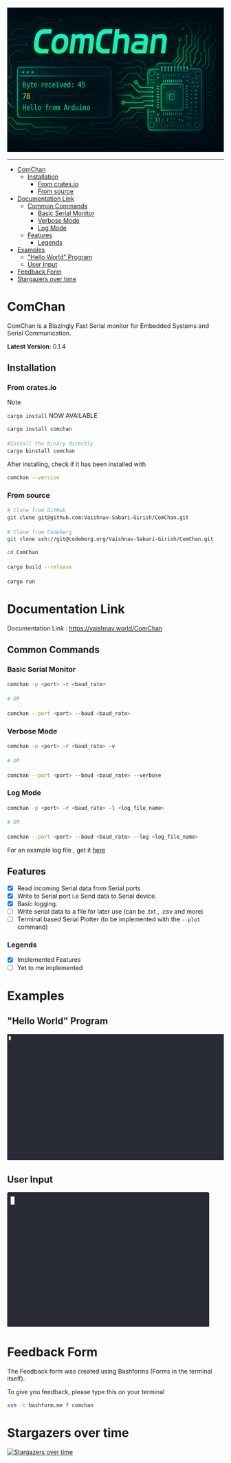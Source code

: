 ![Banner](./docs/src/images/banner.png)

---

<!-- START doctoc generated TOC please keep comment here to allow auto update -->
<!-- DON'T EDIT THIS SECTION, INSTEAD RE-RUN doctoc TO UPDATE -->
<!--**Table of Contents**  *generated with [DocToc](https://github.com/thlorenz/doctoc)*-->

- [ComChan](#comchan)
  - [Installation](#installation)
    - [From crates.io](#from-cratesio)
    - [From source](#from-source)
- [Documentation Link](#documentation-link)
  - [Common Commands](#common-commands)
    - [Basic Serial Monitor](#basic-serial-monitor)
    - [Verbose Mode](#verbose-mode)
    - [Log Mode](#log-mode)
  - [Features](#features)
    - [Legends](#legends)
- [Examples](#examples)
  - ["Hello World" Program](#hello-world-program)
  - [User Input](#user-input)
- [Feedback Form](#feedback-form)
- [Stargazers over time](#stargazers-over-time)

<!-- END doctoc generated TOC please keep comment here to allow auto update -->

# ComChan

ComChan is a Blazingly Fast Serial monitor for Embedded Systems and Serial Communication. 

**Latest Version**: 0.1.4

## Installation

### From crates.io


> [!NOTE]
> `cargo install` NOW AVAILABLE

```bash
cargo install comchan

#Install the binary directly
cargo binstall comchan
```

After installing, check if it has been installed with

```bash
comchan --version
```

### From source

```bash
# Clone from GitHub
git clone git@github.com:Vaishnav-Sabari-Girish/ComChan.git

# Clone from Codeberg
git clone ssh://git@codeberg.org/Vaishnav-Sabari-Girish/ComChan.git
```

```bash
cd ComChan

cargo build --release

cargo run
```

# Documentation Link

Documentation Link : https://vaishnav.world/ComChan

## Common Commands 

### Basic Serial Monitor

```bash
comchan -p <port> -r <baud_rate>

# OR

comchan --port <port> --baud <baud_rate>

```

### Verbose Mode

```bash
comchan -p <port> -r <baud_rate> -v

# OR

comchan --port <port> --baud <baud_rate> --verbose
```

### Log Mode

```bash
comchan -p <port> -r <baud_rate> -l <log_file_name>

# OR 

comchan --port <port> --baud <baud_rate> --log <log_file_name>
```

For an example log file , get it [here](./test.log)

## Features

- [x] Read incoming Serial data from Serial ports
- [x] Write to Serial port i.e Send data to Serial device.
- [x] Basic logging.
- [ ] Write serial data to a file for later use (can be .txt , .csv and more)
- [ ] Terminal based Serial Plotter (to be implemented with the `--plot` command)

### Legends

- [x] Implemented Features
- [ ] Yet to me implemented

# Examples

## "Hello World" Program

![GIF](./docs/src/videos/basic_serial_mon.gif)

## User Input

![User IP](./docs/src/videos/basic_user_input.gif)


# Feedback Form

The Feedback form was created using Bashforms (Forms in the terminal itself). 

To give you feedback, please type this on your terminal 

```bash
ssh -t bashform.me f comchan
```


                        
# Stargazers over time

[![Stargazers over time](https://starchart.cc/Vaishnav-Sabari-Girish/ComChan.svg?variant=dark)](https://starchart.cc/Vaishnav-Sabari-Girish/ComChan)

                    
